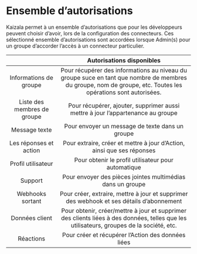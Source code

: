 # <a name="set-of-permissions"></a>Ensemble d’autorisations

Kaizala permet à un ensemble d’autorisations que pour les développeurs peuvent choisir d’avoir, lors de la configuration des connecteurs. Ces sélectionné ensemble d’autorisations sont accordées lorsque Admin(s) pour un groupe d’accorder l’accès à un connecteur particulier.

|   | Autorisations disponibles  |
| :---: | :---: |
| Informations de groupe |  Pour récupérer des informations au niveau du groupe suce en tant que nombre de membres du groupe, nom de groupe, etc. Toutes les opérations sont autorisées. |
| Liste des membres de groupe  | Pour récupérer, ajouter, supprimer aussi mettre à jour l’appartenance au groupe  |
| Message texte | Pour envoyer un message de texte dans un groupe |
| Les réponses et action   |  Pour extraire, créer et mettre à jour d’Action, ainsi que ses réponses |
| Profil utilisateur | Pour obtenir le profil utilisateur pour automatique |
| Support   | Pour envoyer des pièces jointes multimédias dans un groupe  |
| Webhooks sortant | Pour créer, extraire, mettre à jour et supprimer des webhook et ses détails d’abonnement   |
| Données client   | Pour obtenir, créer/mettre à jour et supprimer des clients liées à des données, telles que les utilisateurs, groupes de la société, etc.  |
| Réactions | Pour créer et récupérer l’Action des données liées |

